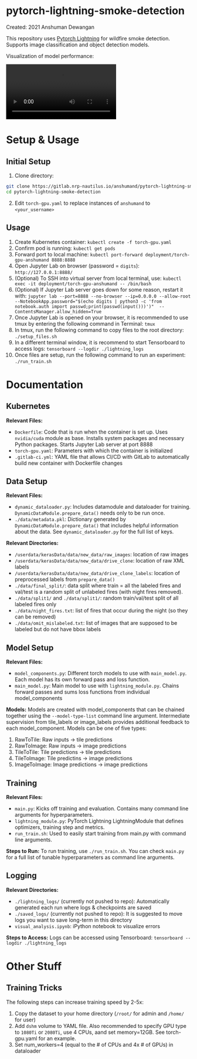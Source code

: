 # pytorch-lightning-smoke-detection

Created: 2021 Anshuman Dewangan

This repository uses [Pytorch Lightning](https://www.pytorchlightning.ai/) for wildfire smoke detection. Supports image classification and object detection models.

Visualization of model performance:

![](wildfire-smoke-detection.mp4)

# Setup & Usage
## Initial Setup
1. Clone directory:
```bash
git clone https://gitlab.nrp-nautilus.io/anshumand/pytorch-lightning-smoke-detection.git
cd pytorch-lightning-smoke-detection
```

2. Edit ```torch-gpu.yaml``` to replace instances of ```anshumand``` to ```<your_username>```

## Usage
1. Create Kubernetes container: ```kubectl create -f torch-gpu.yaml```
2. Confirm pod is running: ```kubectl get pods```
3. Forward port to local machine: ```kubectl port-forward deployment/torch-gpu-anshumand 8888:8888```
4. Open Jupyter Lab on browser (password = ```digits```): ```http://127.0.0.1:8888/```
5. (Optional) To SSH into virtual server from local terminal, use: ```kubectl exec -it deployment/torch-gpu-anshumand -- /bin/bash```
6. (Optional) If Jupyter Lab server goes down for some reason, restart it with: ```jupyter lab --port=8888 --no-browser --ip=0.0.0.0 --allow-root --NotebookApp.password="$(echo digits | python3 -c 'from notebook.auth import passwd;print(passwd(input()))')"  --ContentsManager.allow_hidden=True```
7. Once Jupyter Lab is opened on your browser, it is recommended to use tmux by entering the following command in Terminal: ```tmux```
8. In tmux, run the following command to copy files to the root directory: ```./setup_files.sh```
9. In a different terminal window, it is recommend to start Tensorboard to access logs: ```tensorboard --logdir ./lightning_logs```
10. Once files are setup, run the following command to run an experiment: ```./run_train.sh```

# Documentation

## Kubernetes
**Relevant Files:**
- ```Dockerfile```: Code that is run when the container is set up. Uses ```nvidia/cuda``` module as base. Installs system packages and necessary Python packages. Starts Jupyter Lab server at port 8888
- ```torch-gpu.yaml```: Parameters with which the container is initialized
- ```.gitlab-ci.yml```: YAML file that allows CI/CD with GitLab to automatically build new container with Dockerfile changes


## Data Setup
**Relevant Files:**
- ```dynamic_dataloader.py```: Includes datamodule and dataloader for training. ```DynamicDataModule.prepare_data()``` needs only to be run once.
- ```./data/metadata.pkl```: Dictionary generated by ```DynamicDataModule.prepare_data()``` that includes helpful information about the data. See ```dynamic_dataloader.py``` for the full list of keys.

**Relevant Directories:**
- ```/userdata/kerasData/data/new_data/raw_images```: location of raw images
- ```/userdata/kerasData/data/new_data/drive_clone```: location of raw XML labels
- ```/userdata/kerasData/data/new_data/drive_clone_labels```: location of preprocessed labels from ```prepare_data()```
- ```./data/final_split/```: data split where train = all the labeled fires and val/test is a random split of unlabeled fires (with night fires removed).
- ```./data/split1/``` and ```./data/split1/```: random train/val/test split of all labeled fires only
- ```./data/night_fires.txt```: list of fires that occur during the night (so they can be removed)
- ```./data/omit_mislabeled.txt```: list of images that are supposed to be labeled but do not have bbox labels


## Model Setup
**Relevant Files:**
- ```model_components.py```: Different torch models to use with ```main_model.py```. Each model has its own forward pass and loss function.
- ```main_model.py```: Main model to use with ```lightning_module.py```. Chains forward passes and sums loss functions from individual model_components

**Models:**
Models are created with model_components that can be chained together using the ```--model-type-list``` command line argument. Intermediate supervision from tile_labels or image_labels provides additional feedback to each model_component. Models can be one of five types:
1. RawToTile: Raw inputs -> tile predictions
2. RawToImage: Raw inputs -> image predictions
3. TileToTile: Tile predictions -> tile predictions
4. TileToImage: Tile predictins -> image predictions
5. ImageToImage: Image predictions -> image predictions


## Training
**Relevant Files:**
- ```main.py```: Kicks off training and evaluation. Contains many command line arguments for hyperparameters. 
- ```lightning_module.py```: PyTorch Lightning LightningModule that defines optimizers, training step and metrics.
- ```run_train.sh```: Used to easily start training from main.py with command line arguments.

**Steps to Run:**
To run training, use ```./run_train.sh```. You can check ```main.py``` for a full list of tunable hyperparameters as command line arguments.


## Logging
**Relevant Directories:**
- ```./lightning_logs/``` (currently not pushed to repo): Automatically generated each run where logs & checkpoints are saved
- ```./saved_logs/``` (currently not pushed to repo): It is suggested to move logs you want to save long-term in this directory
- ```visual_analysis.ipynb```: iPython notebook to visualize errors

**Steps to Access:**
Logs can be accessed using Tensorboard: ```tensorboard --logdir ./lightning_logs```

# Other Stuff

## Training Tricks
The following steps can increase training speed by 2-5x:
1. Copy the dataset to your home directory (```/root/``` for admin and ```/home/``` for user)
2. Add ```dshm``` volume to YAML file. Also recommended to specify GPU type to ```1080Ti``` or ```2080Ti```, use 4 CPUs, aand set memory=12GB. See torch-gpu.yaml for an example.
3. Set num_workers=4 (equal to the # of CPUs and 4x # of GPUs) in dataloader
